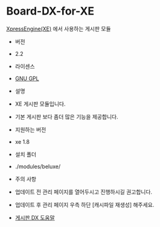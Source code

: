 # Board-DX-for-XE

[XpressEngine(XE)](http://www.xpressengine.com/) 에서 사용하는 게시판 모듈

* 버전
 * 2.2

* 라이센스
 * [GNU GPL](http://www.gnu.org/licenses/gpl.html)

* 설명
 * XE 게시판 모듈입니다.
 * 기본 게시판 보다 좀더 많은 기능을 제공합니다.

* 지원하는 버전
 * xe 1.8

* 설치 폴더
 * ./modules/beluxe/

* 주의 사항
 * 업데이트 전 관리 페이지를 열어두시고 진행하시길 권고합니다.
 * 업데이트 후 관리 페이지 우측 하단 [캐시파일 재생성] 해주세요.

* [게시판 DX 도움말](https://github.com/phiDelbak/Board-DX-for-XE/wiki)
